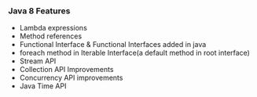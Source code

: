 ### Java 8 Features ###
- Lambda expressions
- Method references
- Functional Interface & Functional Interfaces added in java
- foreach method in Iterable Interface(a default method in root interface)
- Stream API
- Collection API Improvements 
- Concurrency API improvements
- Java Time API